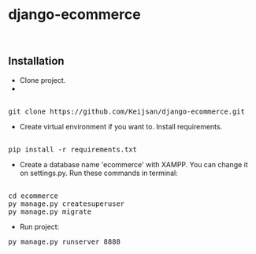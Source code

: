 # django-ecommerce
<br>

## Installation
* Clone project.
* 
<pre>

git clone https://github.com/Keijsan/django-ecommerce.git
</pre>
* Create virtual environment if you want to. Install requirements.
<pre>

pip install -r requirements.txt
</pre>
* Create a database name 'ecommerce' with XAMPP. You can change it on settings.py. Run these commands in terminal:
<pre>

cd ecommerce
py manage.py createsuperuser
py manage.py migrate
</pre>
* Run project:
<pre>
py manage.py runserver 8888
</pre>
